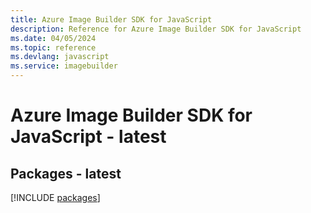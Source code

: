 ```yaml
---
title: Azure Image Builder SDK for JavaScript
description: Reference for Azure Image Builder SDK for JavaScript
ms.date: 04/05/2024
ms.topic: reference
ms.devlang: javascript
ms.service: imagebuilder
---
```

# Azure Image Builder SDK for JavaScript - latest
## Packages - latest
[!INCLUDE [packages](image-builder-index.md)]